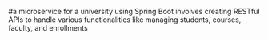 #a microservice for a university using Spring Boot involves creating RESTful APIs to handle various functionalities like managing students, courses, faculty, and enrollments

